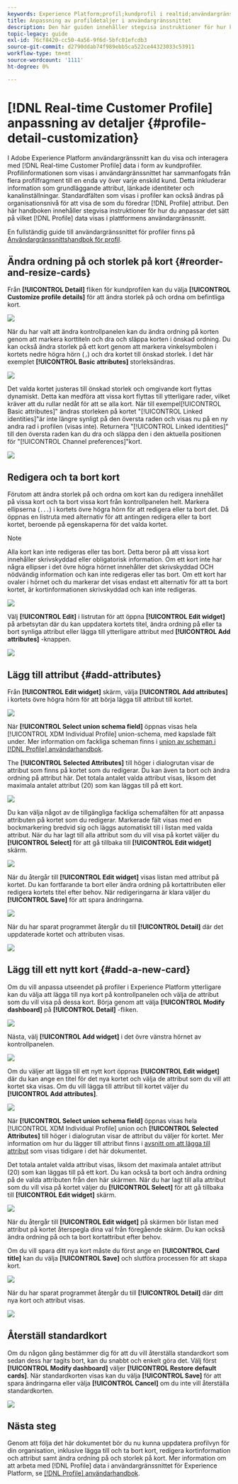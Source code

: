 ```yaml
---
keywords: Experience Platform;profil;kundprofil i realtid;användargränssnitt;gränssnitt;anpassning;profilinformation;information
title: Anpassning av profildetaljer i användargränssnittet
description: Den här guiden innehåller stegvisa instruktioner för hur kundprofildata i realtid visas i Adobe Experience Platform användargränssnitt.
topic-legacy: guide
exl-id: 76cf8420-cc50-4a56-9f6d-5bfc01efcdb3
source-git-commit: d2790ddab74f989ebb5ca522ce44323033c53911
workflow-type: tm+mt
source-wordcount: '1111'
ht-degree: 0%

---
```


# [!DNL Real-time Customer Profile] anpassning av detaljer {#profile-detail-customization}

I Adobe Experience Platform användargränssnitt kan du visa och interagera med [!DNL Real-time Customer Profile] data i form av kundprofiler. Profilinformationen som visas i användargränssnittet har sammanfogats från flera profilfragment till en enda vy över varje enskild kund. Detta inkluderar information som grundläggande attribut, länkade identiteter och kanalinställningar. Standardfälten som visas i profiler kan också ändras på organisationsnivå för att visa de som du föredrar [!DNL Profile] attribut. Den här handboken innehåller stegvisa instruktioner för hur du anpassar det sätt på vilket [!DNL Profile] data visas i plattformens användargränssnitt.

En fullständig guide till användargränssnittet för profiler finns på [Användargränssnittshandbok för profil](user-guide.md).

## Ändra ordning på och storlek på kort {#reorder-and-resize-cards}

Från **[!UICONTROL Detail]** fliken för kundprofilen kan du välja **[!UICONTROL Customize profile details]** för att ändra storlek på och ordna om befintliga kort.

![](../images/profile-customization/customize-profile-details.png)

När du har valt att ändra kontrollpanelen kan du ändra ordning på korten genom att markera korttiteln och dra och släppa korten i önskad ordning. Du kan också ändra storlek på ett kort genom att markera vinkelsymbolen i kortets nedre högra hörn (`⌟`) och dra kortet till önskad storlek. I det här exemplet **[!UICONTROL Basic attributes]** storleksändras.

![](../images/profile-customization/resize.png)

Det valda kortet justeras till önskad storlek och omgivande kort flyttas dynamiskt. Detta kan medföra att vissa kort flyttas till ytterligare rader, vilket kräver att du rullar nedåt för att se alla kort. När till exempel[!UICONTROL Basic attributes]&quot; ändras storleken på kortet &quot;[!UICONTROL Linked identities]&quot;är inte längre synligt på den översta raden och visas nu på en ny andra rad i profilen (visas inte). Returnera &quot;[!UICONTROL Linked identities]&quot; till den översta raden kan du dra och släppa den i den aktuella positionen för &quot;[!UICONTROL Channel preferences]&quot;kort.

![](../images/profile-customization/resized.png)

## Redigera och ta bort kort

Förutom att ändra storlek på och ordna om kort kan du redigera innehållet på vissa kort och ta bort vissa kort från kontrollpanelen helt. Markera ellipserna (`...`) i kortets övre högra hörn för att redigera eller ta bort det. Då öppnas en listruta med alternativ för att antingen redigera eller ta bort kortet, beroende på egenskaperna för det valda kortet.

>[!NOTE]
>
>Alla kort kan inte redigeras eller tas bort. Detta beror på att vissa kort innehåller skrivskyddad eller obligatorisk information. Om ett kort inte har några ellipser i det övre högra hörnet innehåller det skrivskyddad OCH nödvändig information och kan inte redigeras eller tas bort. Om ett kort har ovaler i hörnet och du markerar det visas endast ett alternativ för att ta bort kortet, är kortinformationen skrivskyddad och kan inte redigeras.

![](../images/profile-customization/edit-card.png)

Välj **[!UICONTROL Edit]** i listrutan för att öppna **[!UICONTROL Edit widget]** på arbetsytan där du kan uppdatera kortets titel, ändra ordning på eller ta bort synliga attribut eller lägga till ytterligare attribut med **[!UICONTROL Add attributes]** -knappen.

![](../images/profile-customization/basic-attributes.png)

## Lägg till attribut {#add-attributes}

Från **[!UICONTROL Edit widget]** skärm, välja **[!UICONTROL Add attributes]** i kortets övre högra hörn för att börja lägga till attribut till kortet.

![](../images/profile-customization/add-attributes.png)

När **[!UICONTROL Select union schema field]** öppnas visas hela [!UICONTROL XDM Individual Profile] union-schema, med kapslade fält under. Mer information om fackliga scheman finns i [union av scheman i [!DNL Profile] användarhandbok](user-guide.md#union-schema).

The **[!UICONTROL Selected Attributes]** till höger i dialogrutan visar de attribut som finns på kortet som du redigerar. Du kan även ta bort och ändra ordning på attribut här. Det totala antalet valda attribut visas, liksom det maximala antalet attribut (20) som kan läggas till på ett kort.

![](../images/profile-customization/select-before.png)

Du kan välja något av de tillgängliga fackliga schemafälten för att anpassa attributen på kortet som du redigerar. Markerade fält visas med en bockmarkering bredvid sig och läggs automatiskt till i listan med valda attribut. När du har lagt till alla attribut som du vill visa på kortet väljer du **[!UICONTROL Select]** för att gå tillbaka till **[!UICONTROL Edit widget]** skärm.

![](../images/profile-customization/select-after.png)

När du återgår till **[!UICONTROL Edit widget]** visas listan med attribut på kortet. Du kan fortfarande ta bort eller ändra ordning på kortattributen eller redigera kortets titel efter behov. När redigeringarna är klara väljer du **[!UICONTROL Save]** för att spara ändringarna.

![](../images/profile-customization/new-attributes.png)

När du har sparat programmet återgår du till **[!UICONTROL Detail]** där det uppdaterade kortet och attributen visas.

![](../images/profile-customization/added-attributes.png)

## Lägg till ett nytt kort {#add-a-new-card}

Om du vill anpassa utseendet på profiler i Experience Platform ytterligare kan du välja att lägga till nya kort på kontrollpanelen och välja de attribut som du vill visa på dessa kort. Börja genom att välja **[!UICONTROL Modify dashboard]** på **[!UICONTROL Detail]** -fliken.

![](../images/profile-customization/customize-profile-details.png)

Nästa, välj **[!UICONTROL Add widget]** i det övre vänstra hörnet av kontrollpanelen.

![](../images/profile-customization/add-widget.png)

Om du väljer att lägga till ett nytt kort öppnas **[!UICONTROL Edit widget]** där du kan ange en titel för det nya kortet och välja de attribut som du vill att kortet ska visas. Om du vill lägga till attribut till kortet väljer du **[!UICONTROL Add attributes]**.

![](../images/profile-customization/edit-widget.png)

När **[!UICONTROL Select union schema field]** öppnas visas hela [!UICONTROL XDM Individual Profile] union och **[!UICONTROL Selected Attributes]** till höger i dialogrutan visar de attribut du väljer för kortet. Mer information om hur du lägger till attribut finns i [avsnitt om att lägga till attribut](#add-attributes) som visas tidigare i det här dokumentet.

Det totala antalet valda attribut visas, liksom det maximala antalet attribut (20) som kan läggas till på ett kort. Du kan också ta bort och ändra ordning på de valda attributen från den här skärmen. När du har lagt till alla attribut som du vill visa på kortet väljer du **[!UICONTROL Select]** för att gå tillbaka till **[!UICONTROL Edit widget]** skärm.

![](../images/profile-customization/add-widget-attributes.png)

När du återgår till **[!UICONTROL Edit widget]** på skärmen bör listan med attribut på kortet återspegla dina val från föregående skärm. Du kan också ändra ordning på och ta bort kortattribut efter behov.

Om du vill spara ditt nya kort måste du först ange en **[!UICONTROL Card title]** kan du välja **[!UICONTROL Save]** och slutföra processen för att skapa kort.

![](../images/profile-customization/new-widget.png)

När du har sparat programmet återgår du till **[!UICONTROL Detail]** där ditt nya kort och attribut visas.

![](../images/profile-customization/added-widget.png)

## Återställ standardkort

Om du någon gång bestämmer dig för att du vill återställa standardkort som sedan dess har tagits bort, kan du snabbt och enkelt göra det. Välj först **[!UICONTROL Modify dashboard]** väljer **[!UICONTROL Restore default cards]**. När standardkorten visas kan du välja **[!UICONTROL Save]** för att spara ändringarna eller välja **[!UICONTROL Cancel]** om du inte vill återställa standardkorten.

![](../images/profile-customization/restore-default.png)

## Nästa steg

Genom att följa det här dokumentet bör du nu kunna uppdatera profilvyn för din organisation, inklusive lägga till och ta bort kort, redigera kortinformation och attribut samt ändra ordning på och storlek på kort. Mer information om att arbeta med [!DNL Profile] data i användargränssnittet för Experience Platform, se [[!DNL Profile] användarhandbok](user-guide.md).
